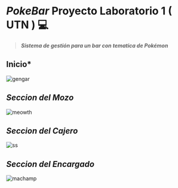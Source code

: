 # ___PokeBar___  Proyecto Laboratorio 1 ( UTN ) 💻 

>  ___Sistema de gestión para un bar con tematica de Pokémon___ 



 ## Inicio*

![gengar](https://user-images.githubusercontent.com/82684580/129832503-06b5a5c7-a2aa-4f46-b32b-16f2d24caaf7.png)

## *Seccion del Mozo*

![meowth](https://user-images.githubusercontent.com/82684580/129832741-0de29fab-45ac-4b54-bbdc-85f9d3f80f2c.png)


## *Seccion del Cajero*

![ss](https://user-images.githubusercontent.com/82684580/129833195-d03631a8-e3bd-49cb-b7ba-3f516eeefedc.png)

## *Seccion del Encargado*
 
![machamp](https://user-images.githubusercontent.com/82684580/129833317-492b0be3-ef74-43e0-91a9-51a512446210.png)







